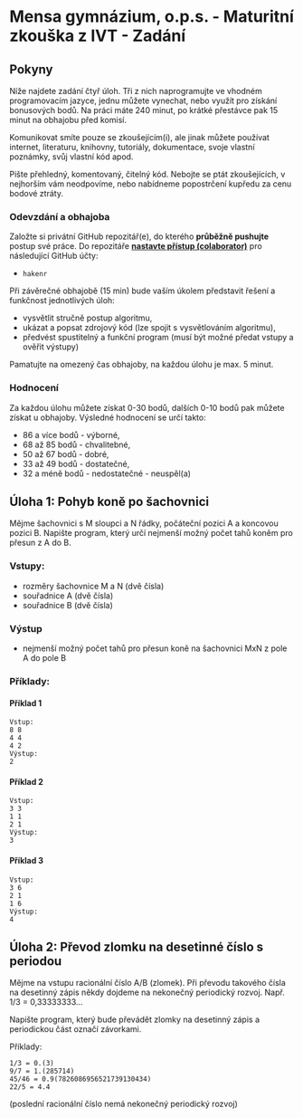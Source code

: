 ﻿# Mensa gymnázium, o.p.s. - Maturitní zkouška z IVT - Zadání

## Pokyny
Níže najdete zadání čtyř úloh. Tři z nich naprogramujte ve vhodném programovacím jazyce, jednu můžete vynechat, nebo využít pro získání bonusových bodů. Na práci máte 240 minut, po krátké přestávce pak 15 minut na obhajobu před komisí.

Komunikovat smíte pouze se zkoušejícím(i), ale jinak můžete používat internet, literaturu, knihovny, tutoriály, dokumentace, svoje vlastní poznámky, svůj vlastní kód apod.

Pište přehledný, komentovaný, čitelný kód. Nebojte se ptát zkoušejících, v nejhorším vám neodpovíme, nebo nabídneme popostrčení kupředu za cenu bodové ztráty.

### Odevzdání a obhajoba
Založte si privátní GitHub repozitář(e), do kterého **průběžně pushujte** postup své práce. Do repozitáře [**nastavte přístup (colaborator)**](https://docs.github.com/en/account-and-profile/setting-up-and-managing-your-github-user-account/managing-access-to-your-personal-repositories/inviting-collaborators-to-a-personal-repository) pro následující GitHub účty:
* `hakenr`

Při závěrečné obhajobě (15 min) bude vaším úkolem představit řešení a funkčnost jednotlivých úloh:
* vysvětlit stručně postup algoritmu,
* ukázat a popsat zdrojový kód (lze spojit s vysvětlováním algoritmu),
* předvést spustitelný a funkční program (musí být možné předat vstupy a ověřit výstupy)

Pamatujte na omezený čas obhajoby, na každou úlohu je max. 5 minut.

### Hodnocení
Za každou úlohu můžete získat 0-30 bodů, dalších 0-10 bodů pak můžete získat u obhajoby.
Výsledné hodnocení se určí takto:
* 86 a více bodů - výborné,
* 68 až 85 bodů - chvalitebné,
* 50 až 67 bodů - dobré,
* 33 až 49 bodů - dostatečné,
* 32 a méně bodů - nedostatečné - neuspěl(a)



## Úloha 1: Pohyb koně po šachovnici
Mějme šachovnici s M sloupci a N řádky, počáteční pozici A a koncovou pozici B. Napište program, který určí nejmenší možný počet tahů koněm pro přesun z A do B.

### Vstupy:
* rozměry šachovnice M a N (dvě čísla)
* souřadnice A (dvě čísla)
* souřadnice B (dvě čísla)

### Výstup
* nejmenší možný počet tahů pro přesun koně na šachovnici MxN z pole A do pole B

### Příklady:
#### Příklad 1
```
Vstup:
8 8
4 4
4 2
Výstup:
2
```
#### Příklad 2
```
Vstup:
3 3
1 1
2 1
Výstup:
3
```
#### Příklad 3
```
Vstup:
3 6
2 1
1 6
Výstup:
4
```



## Úloha 2: Převod zlomku na desetinné číslo s periodou
Mějme na vstupu racionální číslo A/B (zlomek). Při převodu takového čísla na desetinný zápis někdy dojdeme na nekonečný periodický rozvoj. Např. 1/3 = 0,33333333...

Napište program, který bude převádět zlomky na desetinný zápis a periodickou část označí závorkami.

Příklady:
```
1/3 = 0.(3)
9/7 = 1.(285714)
45/46 = 0.9(7826086956521739130434)
22/5 = 4.4
```
(poslední racionální číslo nemá nekonečný periodický rozvoj)

